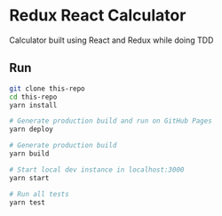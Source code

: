 # Redux React Calculator

Calculator built using React and Redux while doing TDD

## Run

```bash
git clone this-repo
cd this-repo
yarn install

# Generate production build and run on GitHub Pages
yarn deploy

# Generate production build
yarn build

# Start local dev instance in localhost:3000
yarn start

# Run all tests
yarn test
```